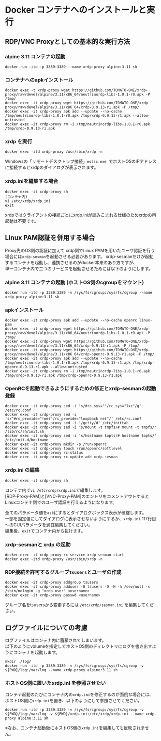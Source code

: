 # Docker コンテナへのインストールと実行

## RDP/VNC Proxyとしての基本的な実行方法 

### alpine 3.11 コンテナの起動
```
docker run -itd -p 3389:3389 --name xrdp-proxy alpine:3.11 sh
```
### コンテナへのapkインストール
```
docker exec -t xrdp-proxy wget https://github.com/TOMATO-ONE/xrdp-proxy/raw/devel/alpine/3.11/x86_64/neutrinordp-libs-1.0.1-r0.apk -P /tmp/
docker exec -it xrdp-proxy wget https://github.com/TOMATO-ONE/xrdp-proxy/raw/devel/alpine/3.11/x86_64/xrdp-0.9.13-r1.apk -P /tmp/
docker exec -it xrdp-proxy apk add --update --no-cache /tmp/neutrinordp-libs-1.0.1-r0.apk /tmp/xrdp-0.9.13-r1.apk --allow-untrusted 
docker exec -it xrdp-proxy rm -i /tmp/neutrinordp-libs-1.0.1-r0.apk /tmp/xrdp-0.9.13-r1.apk
```
### xrdp を実行
```
docker exec -itd xrdp-proxy /usr/sbin/xrdp -n
```
Windowsの「リモートデスクトップ接続」`mstsc.exe `でホストOSのIPアドレスに接続するとxrdpのダイアログが表示されます。  
  
### xrdp.iniを編集する場合
```
docker exec -it xrdp-proxy sh
(コンテナ内)
vi /etc/xrdp/xrdp.ini
exit
```
xrdpではクライアントの接続ごとにxrdp.iniが読みこまれる仕様のためxrdpの再起動は不要です。  
  

## Linux PAM認証を併用する場合　　
Proxy先のOS側の認証に加えて xrdp側でLinux PAMを用いたユーザ認証を行う場合には`xrdp-sesman`を起動させる必要があります。 
xrdp-sesmanだけが起動するコンテナを起動し、連携させるのがdocker本来のあり方ですが、  
単一コンテナ内で二つのサービスを起動させるためには以下のようにします。  
  
### alpine 3.11 コンテナの起動 (ホストOS側のcgroupをマウント)
```
docker run -itd -p 3389:3389 -v /sys/fs/cgroup:/sys/fs/cgroup --name xrdp-proxy alpine:3.11 sh
```
### apkインストール
```
docker exec -it xrdp-proxy apk add --update --no-cache openrc linux-pam
docker exec -it xrdp-proxy wget https://github.com/TOMATO-ONE/xrdp-proxy/raw/devel/alpine/3.11/x86_64/neutrinordp-libs-1.0.1-r0.apk -P /tmp/
docker exec -it xrdp-proxy wget https://github.com/TOMATO-ONE/xrdp-proxy/raw/devel/alpine/3.11/x86_64/xrdp-0.9.13-r1.apk -P /tmp/
docker exec -it xrdp-proxy wget https://github.com/TOMATO-ONE/xrdp-proxy/raw/devel/alpine/3.11/x86_64/xrdp-openrc-0.9.13-r1.apk -P /tmp/
docker exec -it xrdp-proxy apk add --update --no-cache /tmp/neutrinordp-libs-1.0.1-r0.apk /tmp/xrdp-0.9.13-r1.apk /tmp/xrdp-openrc-0.9.13-r1.apk --allow-untrusted 
docker exec -it xrdp-proxy rm -i /tmp/neutrinordp-libs-1.0.1-r0.apk /tmp/xrdp-0.9.13-r1.apk /tmp/xrdp-openrc-0.9.13-r1.apk
```
### OpenRCを起動できるようにするための修正とxrdp-sesmanの起動登録
```
docker exec -it xrdp-proxy sed -i 's/#rc_sys=""/rc_sys="lxc"/g' /etc/rc.conf
docker exec -it xrdp-proxy sed -i 's/^#rc_provide="!net"/rc_provide="loopback net"/' /etc/rc.conf
docker exec -it xrdp-proxy sed -i '/getty/d' /etc/inittab
docker exec -it xrdp-proxy sed -i 's/mount -t tmpfs/# mount -t tmpfs/' /lib/rc/sh/init.sh
docker exec -it xrdp-proxy sed -i 's/hostname $opts/# hostname $opts/' /etc/init.d/hostname
docker exec -it xrdp-proxy mkdir -p /run/openrc
docker exec -it xrdp-proxy touch /run/openrc/softlevel
docker exec -it xrdp-proxy rc-status
docker exec -it xrdp-proxy rc-update add xrdp-sesman
```
### xrdp.ini の編集  
```
docker exec -it xrdp-proxy sh
```
コンテナ内で`vi /etc/xrdp/xrdp.ini`で編集します。  
[RDP-Proxy-PAM]と[VNC-Proxy-PAM]のエントリをコメントアウトするとLinuxコンテナ側でのユーザ認証を行えるようになります。  
  
全てのパラメータ値を`ask`にするとダイアログボックス表示が破綻します。  
一部を固定値にしてダイアログに表示させないようにするか、`xrdp.ini` 117行目～のGUIパラメータを適宜編集してください。  
編集後、`exit`でコンテナ内から抜けます。

### xrdp-sesmanと xrdp の起動
```
docker exec -it xrdp-proxy rc-service xrdp-sesman start
docker exec -itd xrdp-proxy /usr/sbin/xrdp -n
```
### RDP接続を許可するグループ`tsusers`とユーザの作成
```
docker exec -it xrdp-proxy addgroup tsusers
docker exec -it xrdp-proxy adduser -G tsusers -D -H -h /dev/null -s /sbin/nologin -g "xrdp user" <username>
docker exec -it xrdp-proxy passwd <username>
```
グループ名をtsusersから変更するには `/etc/xrdp/sesman.ini` を編集してください。


## ログファイルについての考慮
ログファイルはコンテナ内に蓄積されてしまいます。  
以下のようにvolumeを指定してホストOS側のディレクトリにログを書き出すようにコンテナを起動します。
```
mkdir ./log/
docker run -itd -p 3389:3389 -v /sys/fs/cgroup:/sys/fs/cgroup -v ${PWD}/log:/var/log --name xrdp-proxy alpine:3.11 sh
```

### ホストOS側に置いたxrdp.ini を参照させたい  
コンテナ起動のたびにコンテナ内の`xrdp.ini`を修正するのが面倒な場合には、ホストOS側に`xrdp.ini`を置き、以下のようにして参照させてください。
```
docker run -itd -p 3389:3389 -v /sys/fs/cgroup:/sys/fs/cgroup -v ${PWD}/log:/var/log -v ${PWD}/xrdp.ini:/etc/xrdp/xrdp.ini --name xrdp-proxy alpine:3.11 sh
```
※なお、コンテナ起動後にホストOS側の`xrdp.ini`を編集しても反映されません。
